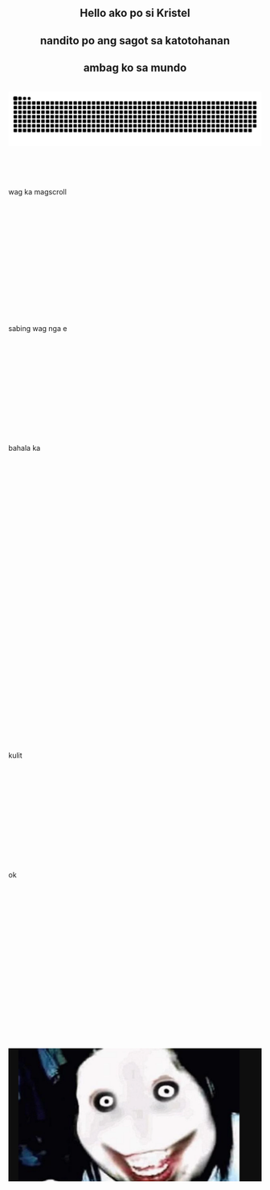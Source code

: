<div align="center">  <h2>  Hello ako po si Kristel  </h2>
 <h2>  nandito po ang sagot sa katotohanan  </h2>
 </div>

<div align="center">
  <h2> ambag ko sa mundo</h2> </h2>
  <br>
  <img alt="snake eating my contributions" src="https://raw.githubusercontent.com/kristelkristelrsyoeykrite/kristelkristelrsyoeykrite/output/github-contribution-grid-snake.svg" />
  
  <br/><br/><br/>
</div>

wag ka magscroll
 <br>  <br>  <br>  <br> <br> <br> <br> <br>  <br>  <br>  <br>  <br> <br> <br> <br> <br>sabing wag nga e <br> <br> <br>  <br>  <br>  <br> <br> <br> <br> <br> <br> <br> <br> <br> bahala ka <br> <br> <br> <br> <br> <br> <br> <br>  <br>  <br>  <br> <br> <br> <br> <br> <br> <br> <br> <br> <br>
 <br>  <br>  <br>  <br> <br> <br> <br> <br>  <br>  <br>  <br>  <br> <br> <br> <br> <br>kulit <br> <br> <br>  <br>  <br>  <br> <br> <br> <br> <br> <br> <br> <br> <br> ok <br> <br> <br> <br> <br> <br> <br> <br>  <br>  <br>  <br> <br> <br> <br> <br> <br> <br> <br> <br> <br>

 ![](https://github.com/kristelkristelrsyoeykrite/kinupal/blob/4dcd3f9fe459f683d25c1f0c4b15c1009612592a/thanks.png)

